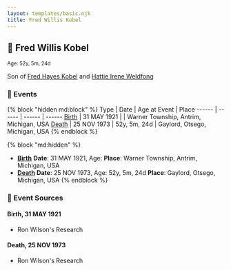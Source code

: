 ```yaml
---
layout: templates/basic.njk
title: Fred Willis Kobel
---
```

## 🔵 Fred Willis Kobel
<small>Age: 52y, 5m, 24d</small>

Son of [Fred Hayes Kobel](/people/1/1672312) and [Hattie Irene Weldfong](/people/5/59131944)

### 📆 Events

{% block "hidden md:block" %}
Type | Date | Age at Event | Place
------ | ------ | ------ | ------
[Birth](#event-event-2) | 31 MAY 1921 |  | Warner Township, Antrim, Michigan, USA
[Death](#event-event-3) | 25 NOV 1973 | 52y, 5m, 24d | Gaylord, Otsego, Michigan, USA
{% endblock %}

{% block "md:hidden" %}
- **[Birth](#event-event-2)**
**Date**: 31 MAY 1921, Age:
**Place**: Warner Township, Antrim, Michigan, USA
- **[Death](#event-event-3)**
**Date**: 25 NOV 1973, Age: 52y, 5m, 24d
**Place**: Gaylord, Otsego, Michigan, USA
{% endblock %}

### 📰 Event Sources

#### <a id="event-event-2"></a> Birth, 31 MAY 1921
* Ron Wilson's Research

#### <a id="event-event-3"></a> Death, 25 NOV 1973
* Ron Wilson's Research